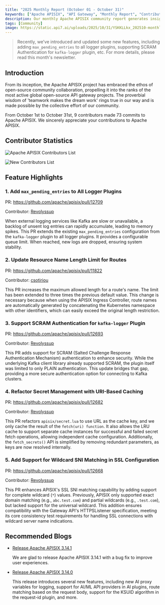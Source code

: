 ```yaml
---
title: "2025 Monthly Report (October 01 - October 31)"
keywords: ["Apache APISIX", "API Gateway", "Monthly Report", "Contributor"]
description: Our monthly Apache APISIX community report generates insights into the project's monthly developments. The reports provide a pathway into the Apache APISIX community, ensuring that you stay well-informed and actively involved.
tags: [Community]
image: https://static.api7.ai/uploads/2025/10/31/YSKKLLkx_202510-monthly-report-cover-en.webp
---
```


> Recently, we've introduced and updated some new features, including adding `max_pending_entries` to all logger plugins, supporting SCRAM Authentication for `kafka-logger` plugin, etc. For more details, please read this month's newsletter.

<!--truncate-->

## Introduction

From its inception, the Apache APISIX project has embraced the ethos of open-source community collaboration, propelling it into the ranks of the most active global open-source API gateway projects. The proverbial wisdom of 'teamwork makes the dream work' rings true in our way and is made possible by the collective effort of our community.

From October 1st to October 31st, 9 contributors made 73 commits to Apache APISIX. We sincerely appreciate your contributions to Apache APISIX.

## Contributor Statistics

![Apache APISIX Contributors List](https://static.api7.ai/uploads/2025/10/31/SOcjK3wK_2025-oct-contributors.webp)

![New Contributors List](https://static.api7.ai/uploads/2025/10/31/V7U7v4Z5_2025-oct-new-contributor.webp)

## Feature Highlights

### 1. Add `max_pending_entries` to All Logger Plugins

PR: https://github.com/apache/apisix/pull/12709

Contributor: [Revolyssup](https://github.com/Revolyssup)

When external logging services like Kafka are slow or unavailable, a backlog of unsent log entries can rapidly accumulate, leading to memory spikes. This PR extends the existing `max_pending_entries` configuration from the `kafka-logger` plugin to all logger plugins. It provides a configurable queue limit. When reached, new logs are dropped, ensuring system stability.

### 2. Update Resource Name Length Limit for Routes

PR: https://github.com/apache/apisix/pull/11822

Contributor: [csotiriou](https://github.com/csotiriou)

This PR increases the maximum allowed length for a route's name. The limit has been extended to three times the previous default value. This change is necessary because when using the APISIX Ingress Controller, route names are automatically generated by concatenating the Kubernetes namespace with other identifiers, which can easily exceed the original length restriction.

### 3. Support SCRAM Authentication for `kafka-logger` Plugin

PR: https://github.com/apache/apisix/pull/12693

Contributor: [Revolyssup](https://github.com/Revolyssup)

This PR adds support for SCRAM (Salted Challenge Response Authentication Mechanism) authentication to enhance security. While the underlying Kafka client library already supported SCRAM, the plugin itself was limited to only PLAIN authentication. This update bridges that gap, providing a more secure authentication option for connecting to Kafka clusters.

### 4. Refactor Secret Management with URI-Based Caching

PR: https://github.com/apache/apisix/pull/12682

Contributor: [Revolyssup](https://github.com/Revolyssup)

This PR refactors `apisix/secret.lua` to use URL as the cache key, and we only cache the result of the `fetch(uri) function`. It also allows the LRU cache to support separate cache instances for successful and failed secret fetch operations, allowing independent cache configuration. Additionally, the `fetch_secrets()` API is simplified by removing redundant parameters, as keys are now resolved internally.

### 5. Add Support for Wildcard SNI Matching in SSL Configuration

PR: https://github.com/apache/apisix/pull/12668

Contributor: [Revolyssup](https://github.com/Revolyssup)

This PR enhances APISIX's SSL SNI matching capability by adding support for complete wildcard (`*`) values. Previously, APISIX only supported exact domain matching (e.g., `abc.test.com`) and partial wildcards (e.g., `.test.com`), but lacked support for the universal wildcard.
This addition ensures compatibility with the Gateway API's HTTPSListener specification, meeting its core consistency test requirements for handling SSL connections with wildcard server name indications.

## Recommended Blogs

- [Release Apache APISIX 3.14.1](https://apisix.apache.org/blog/2025/10/17/release-apache-apisix-3.14.1/)

  We are glad to release Apache APISIX 3.14.1 with a bug fix to improve user experiences.

- [Release Apache APISIX 3.14.0](https://apisix.apache.org/blog/2025/10/10/release-apache-apisix-3.14.0/)

  This release introduces several new features, including new AI proxy variables for logging, support for AI/ML API providers in AI plugins, route matching based on the request body, support for the KSUID algorithm in the request-id plugin, and more.
